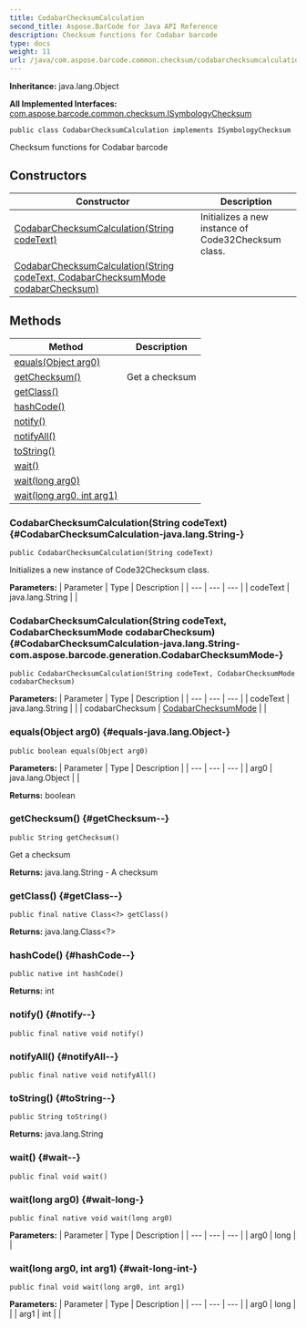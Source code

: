 ```yaml
---
title: CodabarChecksumCalculation
second_title: Aspose.BarCode for Java API Reference
description: Checksum functions for Codabar barcode
type: docs
weight: 11
url: /java/com.aspose.barcode.common.checksum/codabarchecksumcalculation/
---
```

**Inheritance:**
java.lang.Object

**All Implemented Interfaces:**
[com.aspose.barcode.common.checksum.ISymbologyChecksum](../../com.aspose.barcode.common.checksum/isymbologychecksum)
```
public class CodabarChecksumCalculation implements ISymbologyChecksum
```

Checksum functions for Codabar barcode
## Constructors

| Constructor | Description |
| --- | --- |
| [CodabarChecksumCalculation(String codeText)](#CodabarChecksumCalculation-java.lang.String-) | Initializes a new instance of  Code32Checksum  class. |
| [CodabarChecksumCalculation(String codeText, CodabarChecksumMode codabarChecksum)](#CodabarChecksumCalculation-java.lang.String-com.aspose.barcode.generation.CodabarChecksumMode-) |  |
## Methods

| Method | Description |
| --- | --- |
| [equals(Object arg0)](#equals-java.lang.Object-) |  |
| [getChecksum()](#getChecksum--) | Get a checksum |
| [getClass()](#getClass--) |  |
| [hashCode()](#hashCode--) |  |
| [notify()](#notify--) |  |
| [notifyAll()](#notifyAll--) |  |
| [toString()](#toString--) |  |
| [wait()](#wait--) |  |
| [wait(long arg0)](#wait-long-) |  |
| [wait(long arg0, int arg1)](#wait-long-int-) |  |
### CodabarChecksumCalculation(String codeText) {#CodabarChecksumCalculation-java.lang.String-}
```
public CodabarChecksumCalculation(String codeText)
```


Initializes a new instance of  Code32Checksum  class.

**Parameters:**
| Parameter | Type | Description |
| --- | --- | --- |
| codeText | java.lang.String |  |

### CodabarChecksumCalculation(String codeText, CodabarChecksumMode codabarChecksum) {#CodabarChecksumCalculation-java.lang.String-com.aspose.barcode.generation.CodabarChecksumMode-}
```
public CodabarChecksumCalculation(String codeText, CodabarChecksumMode codabarChecksum)
```


**Parameters:**
| Parameter | Type | Description |
| --- | --- | --- |
| codeText | java.lang.String |  |
| codabarChecksum | [CodabarChecksumMode](../../com.aspose.barcode.generation/codabarchecksummode) |  |

### equals(Object arg0) {#equals-java.lang.Object-}
```
public boolean equals(Object arg0)
```




**Parameters:**
| Parameter | Type | Description |
| --- | --- | --- |
| arg0 | java.lang.Object |  |

**Returns:**
boolean
### getChecksum() {#getChecksum--}
```
public String getChecksum()
```


Get a checksum

**Returns:**
java.lang.String - A checksum
### getClass() {#getClass--}
```
public final native Class<?> getClass()
```




**Returns:**
java.lang.Class<?>
### hashCode() {#hashCode--}
```
public native int hashCode()
```




**Returns:**
int
### notify() {#notify--}
```
public final native void notify()
```




### notifyAll() {#notifyAll--}
```
public final native void notifyAll()
```




### toString() {#toString--}
```
public String toString()
```




**Returns:**
java.lang.String
### wait() {#wait--}
```
public final void wait()
```




### wait(long arg0) {#wait-long-}
```
public final native void wait(long arg0)
```




**Parameters:**
| Parameter | Type | Description |
| --- | --- | --- |
| arg0 | long |  |

### wait(long arg0, int arg1) {#wait-long-int-}
```
public final void wait(long arg0, int arg1)
```




**Parameters:**
| Parameter | Type | Description |
| --- | --- | --- |
| arg0 | long |  |
| arg1 | int |  |


